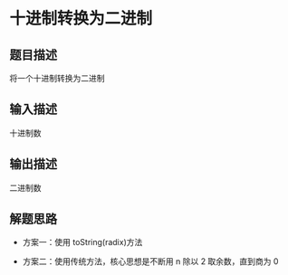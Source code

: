 # 十进制转换为二进制

## 题目描述

将一个十进制转换为二进制

## 输入描述

十进制数

## 输出描述

二进制数

## 解题思路

- 方案一：使用 toString(radix)方法

- 方案二：使用传统方法，核心思想是不断用 n 除以 2 取余数，直到商为 0
